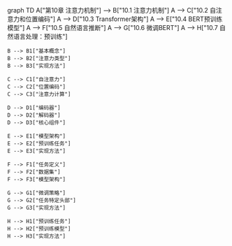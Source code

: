 graph TD
    A["第10章 注意力机制"] --> B["10.1 注意力机制"]
    A --> C["10.2 自注意力和位置编码"]
    A --> D["10.3 Transformer架构"]
    A --> E["10.4 BERT预训练模型"]
    A --> F["10.5 自然语言推断"]
    A --> G["10.6 微调BERT"]
    A --> H["10.7 自然语言处理：预训练"]
    
    B --> B1["基本概念"]
    B --> B2["注意力类型"]
    B --> B3["实现方法"]
    
    C --> C1["自注意力"]
    C --> C2["位置编码"]
    C --> C3["注意力计算"]
    
    D --> D1["编码器"]
    D --> D2["解码器"]
    D --> D3["核心组件"]
    
    E --> E1["模型架构"]
    E --> E2["预训练任务"]
    E --> E3["实现方法"]
    
    F --> F1["任务定义"]
    F --> F2["数据集"]
    F --> F3["模型架构"]
    
    G --> G1["微调策略"]
    G --> G2["任务特定头部"]
    G --> G3["实现方法"]
    
    H --> H1["预训练任务"]
    H --> H2["预训练模型"]
    H --> H3["实现方法"] 
